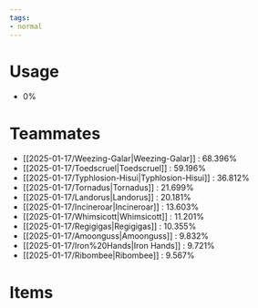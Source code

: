 ```yaml
---
tags:
- normal
---
```

# Usage
- 0%
# Teammates
- [[2025-01-17/Weezing-Galar|Weezing-Galar]] : 68.396%
- [[2025-01-17/Toedscruel|Toedscruel]] : 59.196%
- [[2025-01-17/Typhlosion-Hisui|Typhlosion-Hisui]] : 36.812%
- [[2025-01-17/Tornadus|Tornadus]] : 21.699%
- [[2025-01-17/Landorus|Landorus]] : 20.181%
- [[2025-01-17/Incineroar|Incineroar]] : 13.603%
- [[2025-01-17/Whimsicott|Whimsicott]] : 11.201%
- [[2025-01-17/Regigigas|Regigigas]] : 10.355%
- [[2025-01-17/Amoonguss|Amoonguss]] : 9.832%
- [[2025-01-17/Iron%20Hands|Iron Hands]] : 9.721%
- [[2025-01-17/Ribombee|Ribombee]] : 9.567%
# Items